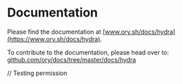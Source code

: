 # Documentation

Please find the documentation at
[www.ory.sh/docs/hydra](https://www.ory.sh/docs/hydra).

To contribute to the documentation, please head over to:
[github.com/ory/docs/tree/master/docs/hydra](https://github.com/ory/docs/tree/master/docs/hydra)

// Testing permission 
